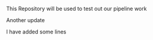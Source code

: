 This Repository will be used to test out our pipeline work

Another update

I have added some lines
